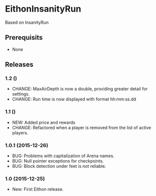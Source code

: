 # EithonInsanityRun

Based on InsanityRun

## Prerequisits

* None

## Releases

### 1.2 ()

* CHANGE: MaxAirDepth is now a double, providing greater detail for settings.
* CHANGE: Run time is now displayed with format hh:mm:ss.dd

### 1.1 ()

* NEW: Added price and rewards
* CHANGE: Refactored when a player is removed from the list of active players.

### 1.0.1 (2015-12-26)

* BUG: Problems with capitalization of Arena names.
* BUG: Null pointer exceptions for checkpoints.
* BUG: Block detection under feet is not reliable.

### 1.0 (2015-12-25)

* New: First Eithon release.
